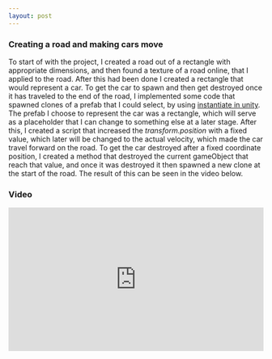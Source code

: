 ```yaml
---
layout: post
---
```



### Creating a road and making cars move

To start of with the project, I created a road out of a rectangle with appropriate dimensions, and then found a texture of a road online, that I applied to the road.
After this had been done I created a rectangle that would represent a car. To get the car to spawn and then get destroyed once it has traveled to the end
of the road, I implemented some code that spawned clones of a prefab that I could select, by using [instantiate in unity](https://docs.unity3d.com/ScriptReference/Object.Instantiate.html). The prefab I choose to represent the car was a rectangle, which will serve as a placeholder that I can change to something else at a later stage. After this, I created a script that increased the *transform.position* with a fixed value, which later will be changed to the actual velocity, which made the car travel forward on the road. To get the car destroyed after a fixed coordinate position, I created a method that destroyed the current gameObject that reach that value, and once it was destroyed it then spawned a new clone at the start of the road. The result of this can be seen in the video below.


### Video
<div style="height: 0; padding-bottom: calc(56.25%); position:relative; width: 100%;"><iframe allow="autoplay; gyroscope;" allowfullscreen height="100%" referrerpolicy="strict-origin" src="https://www.kapwing.com/e/60313ac0349969006f97bfea" style="border:0; height:100%; left:0; overflow:hidden; position:absolute; top:0; width:100%"</iframe></div><p style="font-size: 12px; text-align: right;">Content made on <a href="https://www.kapwing.com/videos/60313ac0349969006f97bfea" target="_blank" rel="noopener noreferrer">Kapwing</a></p>
